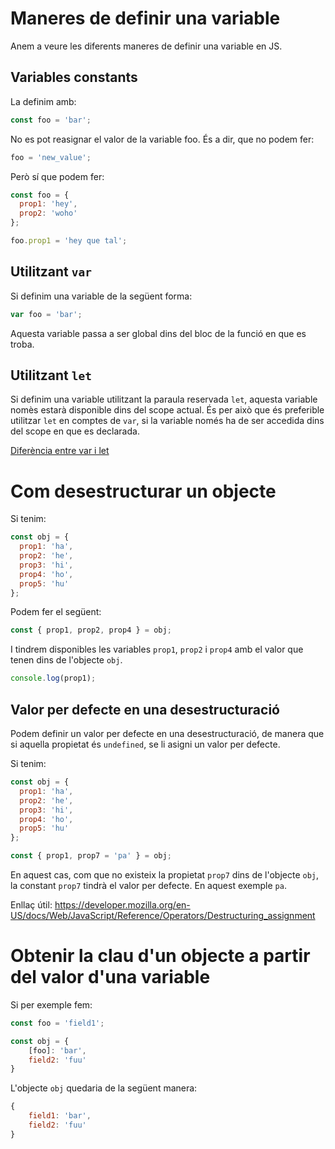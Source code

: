 # Maneres de definir una variable
Anem a veure les diferents maneres de definir una variable en JS.

## Variables constants
La definim amb:
```js
const foo = 'bar';
```

No es pot reasignar el valor de la variable foo. És a dir, que no podem fer:
```js
foo = 'new_value';
```

Però sí que podem fer:
```js
const foo = {
  prop1: 'hey',
  prop2: 'woho'
};

foo.prop1 = 'hey que tal';
```

## Utilitzant `var`
Si definim una variable de la següent forma:
```js
var foo = 'bar';
```

Aquesta variable passa a ser global dins del bloc de la funció en que es troba.

## Utilitzant `let`
Si definim una variable utilitzant la paraula reservada `let`, aquesta variable
nomès estarà disponible dins del scope actual. És per això que és preferible
utilitzar `let` en comptes de `var`, si la variable només ha de ser accedida
dins del scope en que es declarada.

[Diferència entre var i let](https://stackoverflow.com/questions/762011/whats-the-difference-between-using-let-and-var-to-declare-a-variable-in-jav/11444416#11444416)


# Com desestructurar un objecte
Si tenim:
```js
const obj = {
  prop1: 'ha',
  prop2: 'he',
  prop3: 'hi',
  prop4: 'ho',
  prop5: 'hu'
};
```

Podem fer el següent:
```js
const { prop1, prop2, prop4 } = obj;
```

I tindrem disponibles les variables `prop1`, `prop2` i `prop4` amb el valor que
tenen dins de l'objecte `obj`.

```js
console.log(prop1);
```

## Valor per defecte en una desestructuració
Podem definir un valor per defecte en una desestructuració, de manera
que si aquella propietat és `undefined`, se li asigni un valor per defecte.

Si tenim:
```js
const obj = {
  prop1: 'ha',
  prop2: 'he',
  prop3: 'hi',
  prop4: 'ho',
  prop5: 'hu'
};

const { prop1, prop7 = 'pa' } = obj;
```

En aquest cas, com que no existeix la propietat `prop7` dins de l'objecte `obj`,
la constant `prop7` tindrà el valor per defecte. En aquest exemple `pa`.

Enllaç útil: https://developer.mozilla.org/en-US/docs/Web/JavaScript/Reference/Operators/Destructuring_assignment

# Obtenir la clau d'un objecte a partir del valor d'una variable
Si per exemple fem:

```js
const foo = 'field1';

const obj = {
    [foo]: 'bar',
    field2: 'fuu'
}
```

L'objecte `obj` quedaria de la següent manera:
```js
{
    field1: 'bar',
    field2: 'fuu'
}
```

